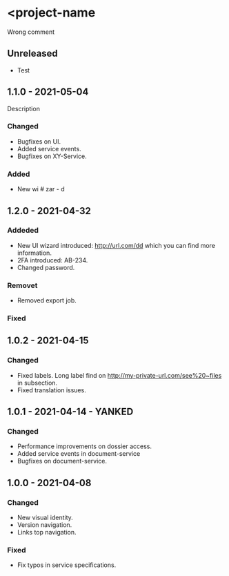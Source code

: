 # <project-name

Wrong comment

## Unreleased
- Test

## 1.1.0 - 2021-05-04
Description

### Changed
- Bugfixes on UI.
- Added service events.
- Bugfixes on XY-Service.

### Added
- New wi # zar - d

## 1.2.0 - 2021-04-32
### Addeded
- New UI wizard introduced: http://url.com/dd which you can find more information.
- 2FA introduced: AB-234.
- Changed password.

### Removet
- Removed export job.

### Fixed

## 1.0.2 - 2021-04-15
### Changed
- Fixed labels.
  Long label find on http://my-private-url.com/see%20~files in subsection.
- Fixed translation issues.

## 1.0.1 - 2021-04-14 - YANKED
### Changed
- Performance improvements on dossier access.
- Added service events in document-service
- Bugfixes on document-service.

## 1.0.0 - 2021-04-08
### Changed
- New visual identity.
- Version navigation.
- Links top navigation.

### Fixed
- Fix typos in service specifications.